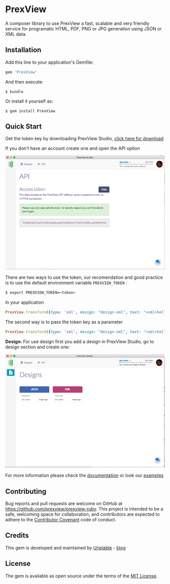 # PrexView

A composer library to use PrexView a fast, scalable and very friendly service for programatic HTML, PDF, PNG or JPG generation using JSON or XML data.


## Installation

Add this line to your application's Gemfile:

```ruby
gem 'PrexView'
```

And then execute:

    $ bundle

Or install it yourself as:

    $ gem install PrexView

## Quick Start

Get the token key by downloading PrexView Studio, [click here for download](https://prexview.com/downloads/)

If you don't have an account create one and open the API option

![API token](./img/api.png)

There are two ways to use the token, our recomendation and good practice is to use the default environment variable `PREXVIEW_TOKEN` :

```bash
$ export PREXVIEW_TOKEN=<token>
```

In your application

```ruby
PrexView.transform({type: 'xml', design: "design-xml", text: "<xml>hello world</xml>"})
```

The second way is to pass the token key as a parameter

```ruby
PrexView.transform({type: 'xml', design: "design-xml", text: "<xml>hello world</xml>", token: "<token>" })
```

**Design:** For use design first you add a design in PrexView Studio, go to design section and create one:

![Design](./img/design.png)

For more information please check the [documentation](https://prexview.com/docs/) or look our [examples](/examples/)

## Contributing

Bug reports and pull requests are welcome on GitHub at https://github.com/prexview/prexview-ruby. This project is intended to be a safe, welcoming space for collaboration, and contributors are expected to adhere to the [Contributor Covenant](http://contributor-covenant.org) code of conduct.

## Credits

This gem is developed and maintained by [Urielable](https://twitter.com/urielable) - [blog](http://blog.urielable.com/)

## License

The gem is available as open source under the terms of the [MIT License](http://opensource.org/licenses/MIT).

